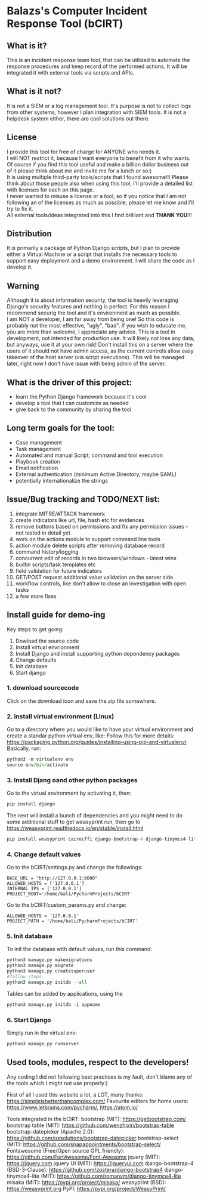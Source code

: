 # Balazs's Computer Incident Response Tool (bCIRT)

## What is it?
This is an incident response team tool, that can be utilized to automate the response procedures and keep record of the performed actions.
It will be integrated it with external tools via scripts and APIs.

## What is it not?
It is not a SIEM or a log management tool. It's purpose is not to collect logs from other systems, however I plan integration with SIEM tools.
It is not a helpdesk system either, there are cool solutions out there.

## License
I provide this tool for free of charge for ANYONE who needs it.\
I will NOT restrict it, because I want everyone to benefit from it who wants.
Of course if you find this tool useful and make a billion dollar business out of it please think about me and invite me for a lunch or so:)\
It is using multiple third-party tools/scripts that I found awesome!!! Please think about those people also when using this tool, I'll provide a detailed list with licenses for each on this page.\
I never wanted to misuse a license or a tool, so if you notice that I am not following an of the licenses as much as possible, please let me know and I'll try to fix it.\
All external tools/ideas integrated into this I find brilliant and **THANK YOU**!!!

## Distribution
It is primarily a package of Python Django scripts, but I plan to provide either a Virtual Machine or a script that installs the necessary tools to support easy deployment and a demo environment.
I will share the code as I develop it.

## Warning
Although it is about information security, the tool is heavily leveraging Django's security features and nothing is perfect. For this reason I recommend securig the tool and it's environment as much as possible.\
I am NOT a developer, I am far away from being one! So this code is probably not the most effective, "ugly", "bad". If you wish to educate me, you are more than welcome, I appreciate any advice.
This is a tool in development, not intended for production use. It will likely not lose any data, but anyways, use it at your own risk!
Don't install this on a server where the users of it should not have admin access, as the current controls allow easy takeover of the host server (via script executions). This will be managed later, right now I don't have issue with being admin of the server.

## What is the driver of this project:
* learn the Python Django framework because it's cool
* develop a tool that I can customize as needed
* give back to the community by sharing the tool

## Long term goals for the tool:
* Case management
* Task management
* Automated and manual Script, command and tool execution
* Playbook creation
* Email notification
* External authentication (minimum Active Directory, maybe SAML)
* potentially internationalize the strings

## Issue/Bug tracking and TODO/NEXT list:
1. integrate MITRE/ATTACK framework
2. create indicators like url, file, hash etc for evidences
3. remove buttons based on permissions and fix any permission issues - not tested in detail yet
4. work on the actions module to support command line tools
5. action module delete scripts after removing database record
6. command history/logging
7. concurrent edit of records in two browsers/windows - latest wins
8. builtin scripts/task templates etc
9. field validation for future indicators
10. GET/POST request additional value validation on the server side
11. workflow controls, like don't allow to close an investigation with open tasks
12. a few more fixes

## Install guide for demo-ing
Key steps to get going:
1. Dowload the source code
2. Install virtual envrionment
3. Install Django and install supporting python dependency packages
4. Change defaults
5. Init database
6. Start django

### 1. download sourcecode
Click on the download icon and save the zip file somewhere.

### 2. install virtual environment (Linux)
Go to a directory where you would like to have your virtual environment and create a standar python virtual env, like:
Follow this for more details: https://packaging.python.org/guides/installing-using-pip-and-virtualenv/
Basically, run:
```python
python3 -m virtualenv env
source env/bin/activate
```

### 3. Install Djang oand other python packages
Go to the virtual environment by activating it, then:
```python
pip install django
```
The next will install a bunch of dependencies and you might need to do some additional stuff to get weasyprint run, then go to https://weasyprint.readthedocs.io/en/stable/install.html
```python
pip install weasyprint cairocffi django-bootstrap-4 django-tinymce4-lite misaka
```
### 4. Change default values
Go to the bCIRT/settings.py and change the followings:
```text
BASE_URL = "http://127.0.0.1:8000"
ALLOWED_HOSTS = ['127.0.0.1']
INTERNAL_IPS = ['127.0.0.1']
PROJECT_ROOT='/home/bali/PycharmProjects/bCIRT'

```
Go to the bCIRT/custom_params.py and change:
```text
ALLOWED_HOSTS = '127.0.0.1'
PROJECT_PATH = '/home/bali/PycharmProjects/bCIRT'
```

### 5. Init database
To init the database with default values, run this command:
```python
python3 manage.py makemigrations
python3 manage.py migrate
python3 manage.py createsuperuser
#follow steps
python3 manage.py initdb --all
```
Tables can be added by applications, using the
 ```python
 python3 manage.py initdb -i appname
 ```
### 6. Start Django
Simply run in the virtual env:
```python
python3 manage.py runserver
```

## Used tools, modules, respect to the developers!
Any coding I did not following best practices is my fault, don't blame any of the tools which I might not use properly:)

First of all I used this website a lot, a LOT, many thanks: https://simpleisbetterthancomplex.com/
Favourite editors for home users: https://www.jetbrains.com/pycharm/, https://atom.io/

Tools integrated in the bCIRT:
bootstrap (MIT): https://getbootstrap.com/
bootstrap table (MIT): https://github.com/wenzhixin/bootstrap-table
bootstrap-datepicker (Apache 2.0): https://github.com/uxsolutions/bootstrap-datepicker
bootstrap-select (MIT): https://github.com/snapappointments/bootstrap-select/
Fontawesome (Free/Open source GPL friendly): https://github.com/FortAwesome/Font-Awesome
jquery (MIT): https://jquery.com
jquery UI (MIT): https://jqueryui.com
django-bootstrap-4 (BSD-3-Clause): https://github.com/zostera/django-bootstrap4
django-tinymce4-lite (MIT): https://github.com/romanvm/django-tinymce4-lite
misaka (MIT): https://pypi.org/project/misaka/
weasyprint (BSD): https://weasyprint.org PyPI: https://pypi.org/project/WeasyPrint/

